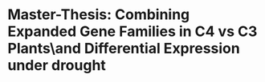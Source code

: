 # Master-Thesis: Combining Expanded Gene Families in C4 vs C3 Plants\and Differential Expression under drought
